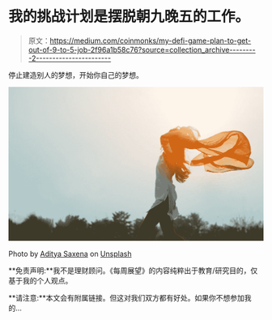 # 我的挑战计划是摆脱朝九晚五的工作。

> 原文：<https://medium.com/coinmonks/my-defi-game-plan-to-get-out-of-9-to-5-job-2f96a1b58c76?source=collection_archive---------2----------------------->

停止建造别人的梦想，开始你自己的梦想。

![](img/b512745643bfd8ddbcfd1c1833f69545.png)

Photo by [Aditya Saxena](https://unsplash.com/@adityaries?utm_source=medium&utm_medium=referral) on [Unsplash](https://unsplash.com?utm_source=medium&utm_medium=referral)

**免责声明:**我不是理财顾问。《每周展望》的内容纯粹出于教育/研究目的，仅基于我的个人观点。

**请注意:**本文会有附属链接。但这对我们双方都有好处。如果你不想参加我的…